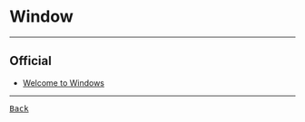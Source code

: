 # Window

---

## Official

- [Welcome to Windows](https://www.microsoft.com/en-gb/windows/)

---

[<kbd> Back </kbd>](./../readme.md)
